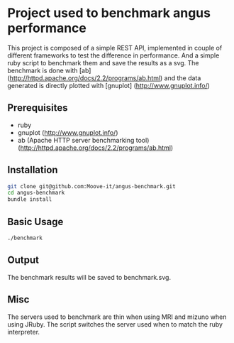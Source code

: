 Project used to benchmark angus performance
================================

This project is composed of a simple REST API, implemented in couple of different frameworks to
test the difference in performance. And a simple ruby script to benchmark them and save the results
as a svg.
The benchmark is done with [ab] (http://httpd.apache.org/docs/2.2/programs/ab.html) and the data
generated is directly plotted with [gnuplot] (http://www.gnuplot.info/)

Prerequisites
--------------------------------

* ruby
* gnuplot (http://www.gnuplot.info/)
* ab (Apache HTTP server benchmarking tool) (http://httpd.apache.org/docs/2.2/programs/ab.html)

Installation
--------------------------------

```bash
git clone git@github.com:Moove-it/angus-benchmark.git
cd angus-benchmark
bundle install
```

Basic Usage
--------------------------------

```bash
./benchmark
```

Output
--------------------------------

The benchmark results will be saved to benchmark.svg.


Misc
--------------------------------

The servers used to benchmark are thin when using MRI and mizuno when using JRuby.
The script switches the server used when to match the ruby interpreter.